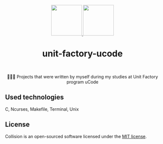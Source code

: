 <p align="center">
    <a href="https://unit.ua/en/" target="_blank">
        <img src="https://unit.ua/static/img/logo.png" height="100px">
    </a>
    <a href="https://apply.ucode.world/" target="_blank">
        <img src="https://apply.ucode.world/assets/images/ucode-logo.png" height="100px">
    </a>
    <h1 align="center">unit-factory-ucode</h1>
    <br>
</p>
<p align="center">🏊🏻‍♂️ Projects that were written by myself during my studies at Unit Factory program uCode</p>

## Used technologies

C, Ncurses, Makefile, Terminal, Unix


## License

Collision is an open-sourced software licensed under the [MIT license](LICENSE.md).
